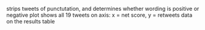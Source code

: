 strips tweets of punctutation, and determines whether wording is positive or negative
plot shows all 19 tweets on axis: x = net score, y = retweets
data on the results table
